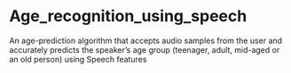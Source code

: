 # Age_recognition_using_speech
An age-prediction algorithm that accepts audio samples from the user and accurately predicts the speaker’s age group (teenager, adult, mid-aged or an old person) using Speech features
